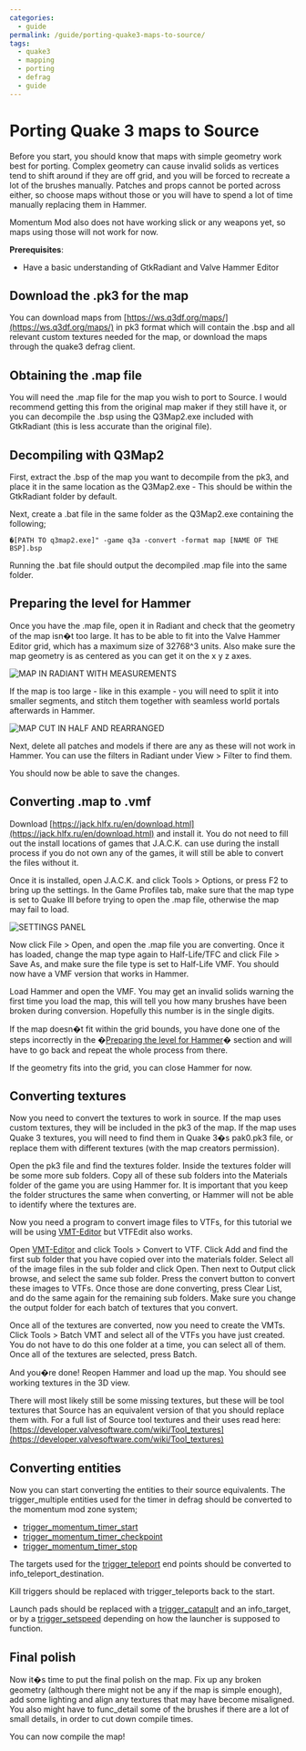 ```yaml
---
categories:
  - guide
permalink: /guide/porting-quake3-maps-to-source/
tags:
  - quake3
  - mapping
  - porting
  - defrag
  - guide
---
```


# Porting Quake 3 maps to Source

Before you start, you should know that maps with simple geometry work best for porting. Complex geometry can cause invalid solids as vertices tend to shift around if they are off grid, and you will be forced to recreate a lot of the brushes manually. Patches and props cannot be ported across either, so choose maps without those or you will have to spend a lot of time manually replacing them in Hammer.

Momentum Mod also does not have working slick or any weapons yet, so maps using those will not work for now.

**Prerequisites**:

- Have a basic understanding of GtkRadiant and Valve Hammer Editor

## Download the .pk3 for the map

You can download maps from [https://ws.q3df.org/maps/](https://ws.q3df.org/maps/) in pk3 format which will contain the .bsp and all relevant custom textures needed for the map, or download the maps through the quake3 defrag client.

## Obtaining the .map file

You will need the .map file for the map you wish to port to Source. I would recommend getting this from the original map maker if they still have it, or you can decompile the .bsp using the Q3Map2.exe included with GtkRadiant (this is less accurate than the original file).

## Decompiling with Q3Map2

First, extract the .bsp of the map you want to decompile from the pk3, and place it in the same location as the Q3Map2.exe - This should be within the GtkRadiant folder by default.

Next, create a .bat file in the same folder as the Q3Map2.exe containing the following;

`�[PATH TO q3map2.exe]" -game q3a -convert -format map [NAME OF THE BSP].bsp`

Running the .bat file should output the decompiled .map file into the same folder.

## Preparing the level for Hammer

Once you have the .map file, open it in Radiant and check that the geometry of the map isn�t too large. It has to be able to fit into the Valve Hammer Editor grid, which has a maximum size of 32768^3 units. Also make sure the map geometry is as centered as you can get it on the x y z axes.

![MAP IN RADIANT WITH MEASUREMENTS](/images/quake3_to_source_guide/MAP_IN_RADIANT_WITH_MEASUREMENTS.png)

If the map is too large - like in this example - you will need to split it into smaller segments, and stitch them together with seamless world portals afterwards in Hammer.

![MAP CUT IN HALF AND REARRANGED](/images/quake3_to_source_guide/MAP_CUT_IN_HALF_AND_REARRANGED.png)

Next, delete all patches and models if there are any as these will not work in Hammer. You can use the filters in Radiant under View > Filter to find them.

You should now be able to save the changes.

## Converting .map to .vmf

Download [https://jack.hlfx.ru/en/download.html](https://jack.hlfx.ru/en/download.html) and install it. You do not need to fill out the install locations of games that J.A.C.K. can use during the install process if you do not own any of the games, it will still be able to convert the files without it.

Once it is installed, open J.A.C.K. and click Tools > Options, or press F2 to bring up the settings. In the Game Profiles tab, make sure that the map type is set to Quake III before trying to open the .map file, otherwise the map may fail to load.

![SETTINGS PANEL](/images/quake3_to_source_guide/SETTINGS_PANEL.png)

Now click File > Open, and open the .map file you are converting. Once it has loaded, change the map type again to Half-Life/TFC and click File > Save As, and make sure the file type is set to Half-Life VMF. You should now have a VMF version that works in Hammer.

Load Hammer and open the VMF. You may get an invalid solids warning the first time you load the map, this will tell you how many brushes have been broken during conversion. Hopefully this number is in the single digits.

If the map doesn�t fit within the grid bounds, you have done one of the steps incorrectly in the �[Preparing the level for Hammer](/guide/porting-quake3-maps-to-source/#preparing-the-level-for-hammer)� section and will have to go back and repeat the whole process from there.

If the geometry fits into the grid, you can close Hammer for now.

## Converting textures

Now you need to convert the textures to work in source. If the map uses custom textures, they will be included in the pk3 of the map. If the map uses Quake 3 textures, you will need to find them in Quake 3�s pak0.pk3 file, or replace them with different textures (with the map creators permission).

Open the pk3 file and find the textures folder. Inside the textures folder will be some more sub folders. Copy all of these sub folders into the Materials folder of the game you are using Hammer for. It is important that you keep the folder structures the same when converting, or Hammer will not be able to identify where the textures are.

Now you need a program to convert image files to VTFs, for this tutorial we will be using [VMT-Editor](https://gira-x.github.io/VMT-Editor/) but VTFEdit also works.

Open [VMT-Editor](https://gira-x.github.io/VMT-Editor/) and click Tools > Convert to VTF. Click Add and find the first sub folder that you have copied over into the materials folder. Select all of the image files in the sub folder and click Open. Then next to Output click browse, and select the same sub folder. Press the convert button to convert these images to VTFs. Once those are done converting, press Clear List, and do the same again for the remaining sub folders. Make sure you change the output folder for each batch of textures that you convert.

Once all of the textures are converted, now you need to create the VMTs. Click Tools > Batch VMT and select all of the VTFs you have just created. You do not have to do this one folder at a time, you can select all of them. Once all of the textures are selected, press Batch.

And you�re done! Reopen Hammer and load up the map. You should see working textures in the 3D view.

There will most likely still be some missing textures, but these will be tool textures that Source has an equivalent version of that you should replace them with. For a full list of Source tool textures and their uses read here: [https://developer.valvesoftware.com/wiki/Tool_textures](https://developer.valvesoftware.com/wiki/Tool_textures)

## Converting entities

Now you can start converting the entities to their source equivalents. The trigger_multiple entities used for the timer in defrag should be converted to the momentum mod zone system;

- [trigger_momentum_timer_start](/entity/trigger_momentum_timer_start/)
- [trigger_momentum_timer_checkpoint](/entity/trigger_momentum_timer_checkpoint/)
- [trigger_momentum_timer_stop](/entity/trigger_momentum_timer_stop/)

The targets used for the [trigger_teleport](/entity/trigger_teleport/) end points should be converted to info_teleport_destination.

Kill triggers should be replaced with trigger_teleports back to the start.

Launch pads should be replaced with a [trigger_catapult](/entity/trigger_catapult/) and an info_target, or by a [trigger_setspeed](/entity/trigger_setspeed/) depending on how the launcher is supposed to function.

## Final polish

Now it�s time to put the final polish on the map. Fix up any broken geometry (although there might not be any if the map is simple enough), add some lighting and align any textures that may have become misaligned. You also might have to func_detail some of the brushes if there are a lot of small details, in order to cut down compile times.

You can now compile the map!
